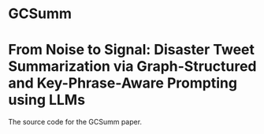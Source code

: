 # GCSumm

# From Noise to Signal: Disaster Tweet Summarization via Graph-Structured and Key-Phrase-Aware Prompting using LLMs

The source code for the GCSumm paper.
